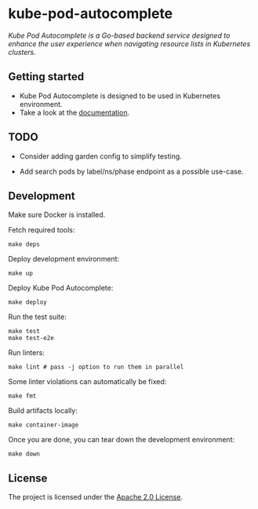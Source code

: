# kube-pod-autocomplete

*Kube Pod Autocomplete is a Go-based backend service designed to enhance the user experience when navigating resource lists in Kubernetes clusters.*

## Getting started

- Kube Pod Autocomplete is designed to be used in Kubernetes environment.
- Take a look at the [documentation](./docs/docs.md).

## TODO

- Consider adding garden config to simplify testing.

- Add search pods by label/ns/phase endpoint as a possible use-case.

## Development

Make sure Docker is installed.

Fetch required tools:

```shell
make deps
```

Deploy development environment:

```shell
make up
```

Deploy Kube Pod Autocomplete:

```shell
make deploy
```

Run the test suite:

```shell
make test
make test-e2e
```

Run linters:

```shell
make lint # pass -j option to run them in parallel
```

Some linter violations can automatically be fixed:

```shell
make fmt
```

Build artifacts locally:

```shell
make container-image
```

Once you are done, you can tear down the development environment:

```shell
make down
```

## License

The project is licensed under the [Apache 2.0 License](LICENSE).
